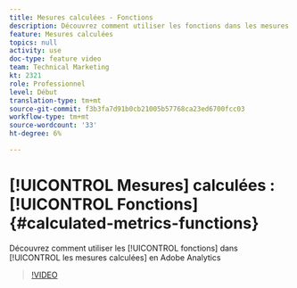 ```yaml
---
title: Mesures calculées - Fonctions
description: Découvrez comment utiliser les fonctions dans les mesures calculées en Adobe Analytics
feature: Mesures calculées
topics: null
activity: use
doc-type: feature video
team: Technical Marketing
kt: 2321
role: Professionnel
level: Début
translation-type: tm+mt
source-git-commit: f3b3fa7d91b0cb21005b57768ca23ed6700fcc03
workflow-type: tm+mt
source-wordcount: '33'
ht-degree: 6%

---
```



# [!UICONTROL Mesures] calculées :  [!UICONTROL Fonctions] {#calculated-metrics-functions}

Découvrez comment utiliser les [!UICONTROL fonctions] dans [!UICONTROL les mesures calculées] en Adobe Analytics

>[!VIDEO](https://video.tv.adobe.com/v/25408/?quality=12)
